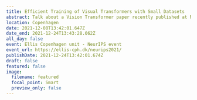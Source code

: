 ```yaml
---
title: Efficient Training of Visual Transformers with Small Datasets
abstract: Talk about a Vision Transformer paper recently published at NeurIPS 2021.
location: Copenhagen
date: 2021-12-08T13:42:01.647Z
date_end: 2021-12-24T13:43:28.062Z
all_day: false
event: Ellis Copenhagen unit - NeurIPS event
event_url: https://ellis-cph.dk/neurips2021/
publishDate: 2021-12-24T13:42:01.674Z
draft: false
featured: false
image:
  filename: featured
  focal_point: Smart
  preview_only: false
---
```

